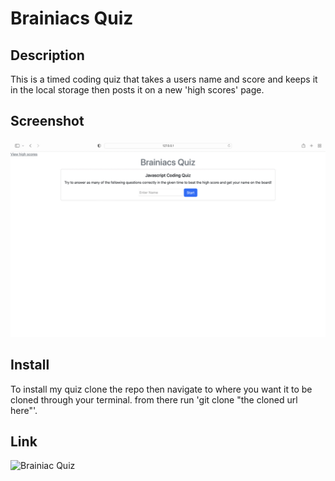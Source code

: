# Brainiacs Quiz

## Description
This is a timed coding quiz that takes a users name and score and keeps it in the local storage then posts it on a new 'high scores' page.

## Screenshot
![Screenshot of page](./assets/images/Screen%20Shot%202022-07-30%20at%203.27.14%20AM.png)


## Install
To install my quiz clone the repo then navigate to where you want it to be cloned through your terminal. from there run 'git clone "the cloned url here"'.

## Link
![Brainiac Quiz](https://bvatuvei.github.io/Brainiacs/)